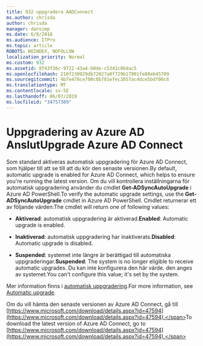 ```yaml
---
title: 932 uppgradera AADConnect
ms.author: chrisda
author: chrisda
manager: dansimp
ms.date: 6/8/2018
ms.audience: ITPro
ms.topic: article
ROBOTS: NOINDEX, NOFOLLOW
localization_priority: Normal
ms.custom: 932
ms.assetid: 8f43f36c-9722-43a4-b0de-c5341c06dac5
ms.openlocfilehash: 210f230929db72027a0f729b17901fe88eb45709
ms.sourcegitcommit: 4b7e478ce700c0b781efec3857ac4dce5bdf00c6
ms.translationtype: MT
ms.contentlocale: sv-SE
ms.lasthandoff: 06/07/2019
ms.locfileid: "34757309"
---
```

# <a name="upgrade-azure-ad-connect"></a><span data-ttu-id="f3fe6-102">Uppgradering av Azure AD Anslut</span><span class="sxs-lookup"><span data-stu-id="f3fe6-102">Upgrade Azure AD Connect</span></span>

<span data-ttu-id="f3fe6-103">Som standard aktiveras automatisk uppgradering för Azure AD Connect, som hjälper till att se till att du kör den senaste versionen.</span><span class="sxs-lookup"><span data-stu-id="f3fe6-103">By default, automatic upgrade is enabled for Azure AD Connect, which helps to ensure you're running the latest version.</span></span> <span data-ttu-id="f3fe6-104">Om du vill kontrollera inställningarna för automatisk uppgradering använder du cmdlet **Get-ADSyncAutoUpgrade** i Azure AD PowerShell.</span><span class="sxs-lookup"><span data-stu-id="f3fe6-104">To verify the automatic upgrade settings, use the **Get-ADSyncAutoUpgrade** cmdlet in Azure AD PowerShell.</span></span> <span data-ttu-id="f3fe6-105">Cmdlet returnerar ett av följande värden:</span><span class="sxs-lookup"><span data-stu-id="f3fe6-105">The cmdlet will return one of following values:</span></span> 

- <span data-ttu-id="f3fe6-106">**Aktiverad**: automatisk uppgradering är aktiverad.</span><span class="sxs-lookup"><span data-stu-id="f3fe6-106">**Enabled**: Automatic upgrade is enabled.</span></span>

- <span data-ttu-id="f3fe6-107">**Inaktiverad**: automatisk uppgradering har inaktiverats.</span><span class="sxs-lookup"><span data-stu-id="f3fe6-107">**Disabled**: Automatic upgrade is disabled.</span></span>

- <span data-ttu-id="f3fe6-108">**Suspended**: systemet inte längre är berättigad till automatiska uppgraderingar.</span><span class="sxs-lookup"><span data-stu-id="f3fe6-108">**Suspended**: The system is no longer eligible to receive automatic upgrades.</span></span> <span data-ttu-id="f3fe6-109">Du kan inte konfigurera den här värde. den anges av systemet.</span><span class="sxs-lookup"><span data-stu-id="f3fe6-109">You can't configure this value; it's set by the system.</span></span> 

<span data-ttu-id="f3fe6-110">Mer information finns i [automatisk uppgradering](https://docs.microsoft.com/azure/active-directory/connect/active-directory-aadconnect-feature-automatic-upgrade).</span><span class="sxs-lookup"><span data-stu-id="f3fe6-110">For more information, see [Automatic upgrade](https://docs.microsoft.com/azure/active-directory/connect/active-directory-aadconnect-feature-automatic-upgrade).</span></span>

<span data-ttu-id="f3fe6-111">Om du vill hämta den senaste versionen av Azure AD Connect, gå till [https://www.microsoft.com/download/details.aspx?id=47594](https://www.microsoft.com/download/details.aspx?id=47594).</span><span class="sxs-lookup"><span data-stu-id="f3fe6-111">To download the latest version of Azure AD Connect, go to [https://www.microsoft.com/download/details.aspx?id=47594](https://www.microsoft.com/download/details.aspx?id=47594).</span></span>
